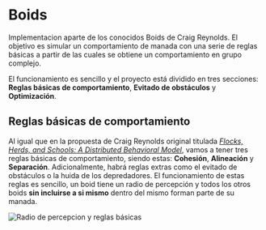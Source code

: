 # Boids
Implementacion aparte de los conocidos Boids de Craig Reynolds. El objetivo es simular un comportamiento de manada con una serie de reglas básicas a 
partir de las cuales se obtiene un comportamiento en grupo complejo.

El funcionamiento es sencillo y el proyecto está dividido en tres secciones: **Reglas básicas de comportamiento**, **Evitado de obstáculos** y **Optimización**.


## Reglas básicas de comportamiento

Al igual que en la propuesta de Craig Reynolds original titulada [*Flocks, Herds, and Schools: A Distributed Behavioral Model*](https://team.inria.fr/imagine/files/2014/10/flocks-hers-and-schools.pdf),
vamos a tener tres reglas básicas de comportamiento, siendo estas: **Cohesión**, **Alineación** y **Separación**. Adicionalmente, habrá reglas extras como el evitado de obstáculos o la huida de los depredadores.
El funcionamiento de estas reglas es sencillo, un boid tiene un radio de percepción y todos los otros boids **sin incluirse a si mismo** dentro del mismo forman parte de su manada.

![Radio de percepcion y reglas básicas](https://imgur.com/a/7cWHYED)
